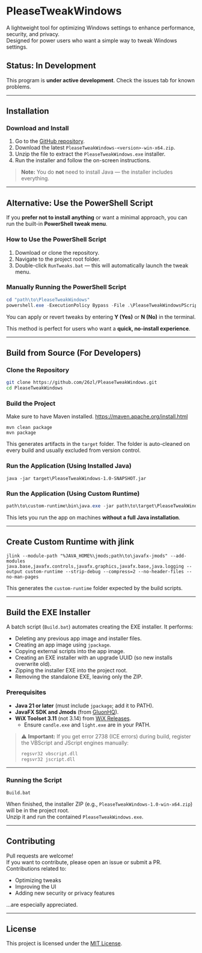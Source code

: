 # PleaseTweakWindows

A lightweight tool for optimizing Windows settings to enhance performance, security, and privacy.  
Designed for power users who want a simple way to tweak Windows settings.

## Status: In Development

This program is **under active development**. Check the issues tab for known problems.

---

## Installation

### Download and Install

1. Go to the [GitHub repository](https://github.com/26zl/PleaseTweakWindows).
2. Download the latest `PleaseTweakWindows-<version>-win-x64.zip`.
3. Unzip the file to extract the `PleaseTweakWindows.exe` installer.
4. Run the installer and follow the on-screen instructions.

> **Note:** You do **not** need to install Java — the installer includes everything.

---

## Alternative: Use the PowerShell Script

If you **prefer not to install anything** or want a minimal approach, you can run the built-in **PowerShell tweak menu**.

### How to Use the PowerShell Script

1. Download or clone the repository.
2. Navigate to the project root folder.
3. Double-click `RunTweaks.bat` — this will automatically launch the tweak menu.

### Manually Running the PowerShell Script

```powershell
cd "path\to\PleaseTweakWindows"
powershell.exe -ExecutionPolicy Bypass -File .\PleaseTweakWindowsPScript.ps1
```

You can apply or revert tweaks by entering **Y (Yes)** or **N (No)** in the terminal.

This method is perfect for users who want a **quick, no-install experience**.

---

## Build from Source (For Developers)

### Clone the Repository

```bash
git clone https://github.com/26zl/PleaseTweakWindows.git
cd PleaseTweakWindows
```

### Build the Project
Make sure to have Maven installed. https://maven.apache.org/install.html
```batch
mvn clean package
mvn package
```

This generates artifacts in the `target` folder. The folder is auto-cleaned on every build and usually excluded from version control.

### Run the Application (Using Installed Java)

```batch
java -jar target\PleaseTweakWindows-1.0-SNAPSHOT.jar
```

### Run the Application (Using Custom Runtime)

```powershell
path\to\custom-runtime\bin\java.exe -jar path\to\target\PleaseTweakWindows-1.0-SNAPSHOT.jar
```

This lets you run the app on machines **without a full Java installation**.

---

## Create Custom Runtime with jlink

```batch
jlink --module-path "%JAVA_HOME%\jmods;path\to\javafx-jmods" --add-modules java.base,javafx.controls,javafx.graphics,javafx.base,java.logging --output custom-runtime --strip-debug --compress=2 --no-header-files --no-man-pages
```

This generates the `custom-runtime` folder expected by the build scripts.

---

## Build the EXE Installer

A batch script (`Build.bat`) automates creating the EXE installer. It performs:

- Deleting any previous app image and installer files.
- Creating an app image using `jpackage`.
- Copying external scripts into the app image.
- Creating an EXE installer with an upgrade UUID (so new installs overwrite old).
- Zipping the installer EXE into the project root.
- Removing the standalone EXE, leaving only the ZIP.

### Prerequisites

- **Java 21 or later** (must include `jpackage`; add it to PATH).
- **JavaFX SDK and Jmods** (from [GluonHQ](https://gluonhq.com/products/javafx/)).
- **WiX Toolset 3.11** (not 3.14) from [WiX Releases](https://wixtoolset.org/releases/).
    - Ensure `candle.exe` and `light.exe` are in your PATH.

> ⚠ **Important:** If you get error 2738 (ICE errors) during build, register the VBScript and JScript engines manually:
>
> ```cmd
> regsvr32 vbscript.dll
> regsvr32 jscript.dll
> ```

---

### Running the Script

```batch
Build.bat
```

When finished, the installer ZIP (e.g., `PleaseTweakWindows-1.0-win-x64.zip`) will be in the project root.  
Unzip it and run the contained `PleaseTweakWindows.exe`.

---

## Contributing

Pull requests are welcome!  
If you want to contribute, please open an issue or submit a PR. Contributions related to:
- Optimizing tweaks
- Improving the UI
- Adding new security or privacy features

…are especially appreciated.

---

## License
This project is licensed under the [MIT License](LICENSE).